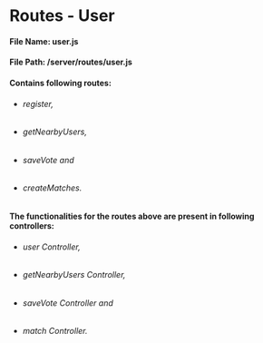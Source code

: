 # Routes - User

#### File Name:  user.js
#### File Path:   /server/routes/user.js

#### Contains following routes:  
  * ###### register,
  * ###### getNearbyUsers,
  * ###### saveVote and
  * ###### createMatches.

#### The functionalities for the routes above are present in following controllers:
  * ###### user Controller,
  * ###### getNearbyUsers Controller,
  * ###### saveVote Controller and
  * ###### match Controller.
